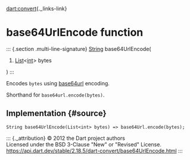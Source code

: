 [dart:convert](../dart-convert/dart-convert-library){._links-link}

base64UrlEncode function
========================

::: {.section .multi-line-signature}
[String](../dart-core/string-class) base64UrlEncode(

1.  [List](../dart-core/list-class)\<[int](../dart-core/int-class)\>
    bytes

)
:::

Encodes `bytes` using [base64url](https://tools.ietf.org/html/rfc4648)
encoding.

Shorthand for `base64url.encode(bytes)`.

Implementation {#source}
--------------

``` {.language-dart data-language="dart"}
String base64UrlEncode(List<int> bytes) => base64Url.encode(bytes);
```

::: {._attribution}
© 2012 the Dart project authors\
Licensed under the BSD 3-Clause \"New\" or \"Revised\" License.\
<https://api.dart.dev/stable/2.18.5/dart-convert/base64UrlEncode.html>
:::

